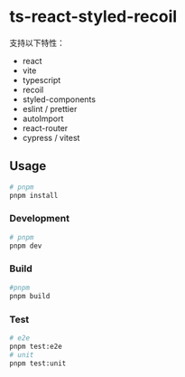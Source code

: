 # ts-react-styled-recoil

支持以下特性：

- react
- vite
- typescript
- recoil
- styled-components
- eslint / prettier
- autoImport
- react-router
- cypress / vitest

## Usage

```sh
# pnpm
pnpm install
```

### Development

```sh
# pnpm
pnpm dev
```

### Build

```sh
#pnpm
pnpm build
```

### Test

```sh
# e2e
pnpm test:e2e
# unit
pnpm test:unit
```
